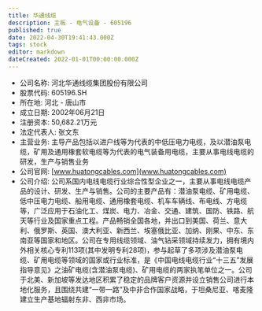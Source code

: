 ```yaml
---
title: 华通线缆
description: 主板 - 电气设备 - 605196
published: true
date: 2022-04-30T19:41:43.000Z
tags: stock
editor: markdown
dateCreated: 2022-01-01T00:00:00.000Z
---
```


- 公司名称: 河北华通线缆集团股份有限公司
- 股票代码: 605196.SH
- 所在地: 河北 - 唐山市
- 成立日期: 2002年06月21日
- 注册资本: 50,682.21万元
- 法定代表人: 张文东
- 主营业务: 主导产品包括以进户线等为代表的中低压电力电缆，及以潜油泵电缆，矿用及通用橡套软电缆等为代表的电气装备用电缆，主要从事电线电缆的研发，生产与销售业务
- 公司官网: [www.huatongcables.com](www.huatongcables.com)
- 公司介绍: 公司系国内电线电缆行业综合性型企业之一，主要从事电线电缆产品的设计、研发、生产与销售。公司的主要产品有：潜油泵电缆、矿用电缆、低中压电力电缆、船用电缆、通用橡套电缆、机车车辆线、布电线、方电缆等，广泛应用于石油化工、煤炭、电力、冶金、交通、建筑、国防、铁路、航天等行业及国家重点工程。产品畅销全国各地，并出口到美国、荷兰、意大利、俄罗斯、英国、澳大利亚、新西兰、埃塞俄比亚、加纳、刚果、中东、东南亚等国家和地区。公司在专用线缆领域、油气钻采领域持续发力，拥有境内外相关核心专利113项(其中发明专利28项)，参与起草了多项涉及潜油泵电缆、矿用电缆等领域的国家或行业标准，是《中国电线电缆行业“十三五”发展指导意见》之油矿电缆(含潜油泵电缆)、矿用电缆的两家执笔单位之一。公司于北美、新加坡等发达地区积累了稳定的品牌客户资源并设立销售公司进行本地化服务，且围绕共建“一带一路”及中非合作国家战略，于坦桑尼亚、喀麦隆建立生产基地辐射东非、西非市场。


